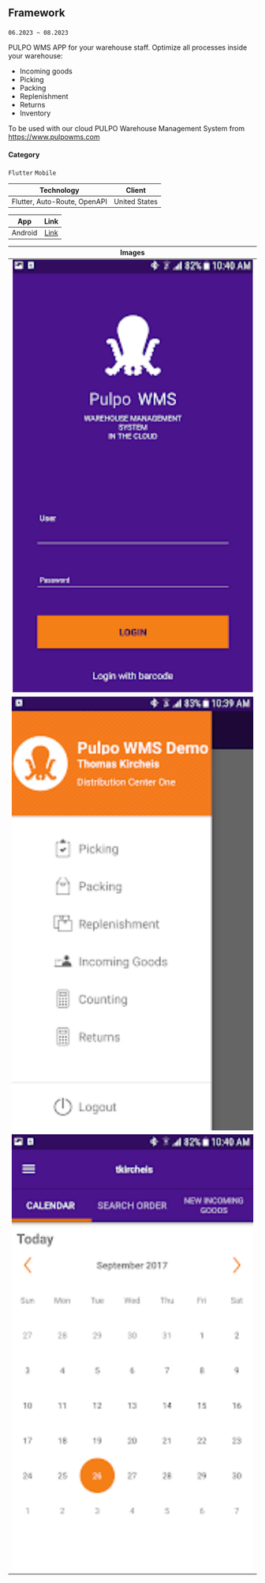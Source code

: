 ## Framework

`06.2023 ~ 08.2023`

PULPO WMS APP for your warehouse staff. Optimize all processes inside your warehouse:

- Incoming goods
- Picking
- Packing
- Replenishment
- Returns
- Inventory

To be used with our cloud PULPO Warehouse Management System from https://www.pulpowms.com

#### Category

`Flutter` `Mobile`

|          Technology          |    Client     |
| :--------------------------: | :-----------: |
| Flutter, Auto-Route, OpenAPI | United States |

|   App   |                                   Link                                   |
| :-----: | :----------------------------------------------------------------------: |
| Android | [Link](https://play.google.com/store/apps/details?id=com.uplift.android) |

|           Images            |
| :-------------------------: |
| ![](image/pulpo_wms/01.png) |
| ![](image/pulpo_wms/02.png) |
| ![](image/pulpo_wms/03.png) |
